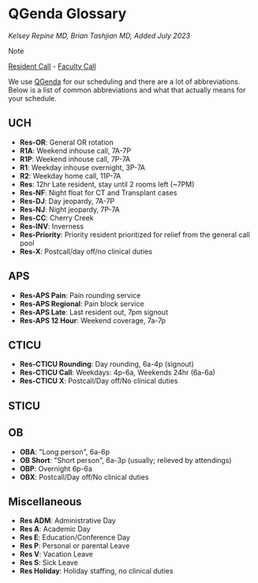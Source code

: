 # QGenda Glossary

*Kelsey Repine MD, Brian Tashjian MD, Added July 2023*

> [!NOTE]
> [Resident Call](https://app.qgenda.com/link/view?linkKey=a2f4aeb1-b6da-4b0f-b430-c6ef72935427) - 
> [Faculty Call](https://app.qgenda.com/Link/view?linkKey=0918c1e2-da08-49b4-b2a2-c3942f460789)

We use [QGenda](https://app.qgenda.com/Dashboard/Company/33280b0e-7779-4a51-a205-9cd2cd934f2c) for our scheduling and there are a lot of abbreviations. Below is a list of common abbreviations and what that actually means for your schedule.

## UCH

- **Res-OR**: General OR rotation
- **R1A**: Weekend inhouse call, 7A-7P
- **R1P**: Weekend inhouse call, 7P-7A
- **R1**: Weekday inhouse overnight, 3P-7A
- **R2**: Weekday home call, 11P-7A
- **Res**: 12hr Late resident, stay until 2 rooms left (~7PM)
- **Res-NF**: Night float for CT and Transplant cases
- **Res-DJ**: Day jeopardy, 7A-7P
- **Res-NJ**: Night jeopardy, 7P-7A
- **Res-CC**: Cherry Creek
- **Res-INV**: Inverness
- **Res-Priority**: Priority resident prioritized for relief from the general call pool
- **Res-X**: Postcall/day off/no clinical duties

## APS

- **Res-APS Pain**: Pain rounding service
- **Res-APS Regional**: Pain block service
- **Res-APS Late**: Last resident out, 7pm signout
- **Res-APS 12 Hour**: Weekend coverage, 7a-7p

## CTICU

- **Res-CTICU Rounding**: Day rounding, 6a-4p (signout)
- **Res-CTICU Call**: Weekdays: 4p-6a, Weekends 24hr (6a-6a)
- **Res-CTICU X**: Postcall/Day off/No clinical duties

## STICU

## OB

- **OBA**: "Long person", 6a-6p
- **OB Short**: "Short person", 6a-3p (usually; relieved by attendings)
- **OBP**: Overnight 6p-6a
- **OBX**: Postcall/Day off/No clinical duties

## Miscellaneous

- **Res ADM**: Administrative Day
- **Res A**: Academic Day
- **Res E**: Education/Conference Day
- **Res P**: Personal or parental Leave
- **Res V**: Vacation Leave
- **Res S**: Sick Leave
- **Res Holiday**: Holiday staffing, no clinical duties